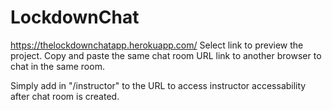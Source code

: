 # LockdownChat
https://thelockdownchatapp.herokuapp.com/ Select link to preview the project.
Copy and paste the same chat room URL link to another browser to chat in the same room.

Simply add in "/instructor" to the URL to access instructor accessability after chat room is created.
